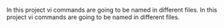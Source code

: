 In this project vi commands are going to be named in different files. In this project vi commands are going to be named in different files. 
